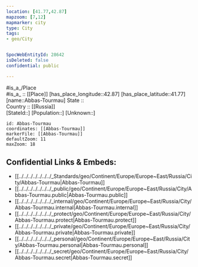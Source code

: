 ```yaml
---
location: [41.77,42.87] 
mapzoom: [7,12] 
mapmarker: city 
type: City
tags:
- geo/City


SpocWebEntityId: 28642
isDeleted: false
confidential: public

---
```

#is_a_/Place  
#is_a_ :: [[Place]] 
[has_place_longitude::42.87] 
[has_place_latitude::41.77] 
[name::Abbas-Tourmau] 
State ::  
Country :: [[Russia]]  
[StateId::] 
[Population::] 
[Unknown::] 


```leaflet
id: Abbas-Tourmau
coordinates: [[Abbas-Tourmau]] 
markerFile: [[Abbas-Tourmau]] 
defaultZoom: 11 
maxZoom: 18
```


## Confidential Links & Embeds: 
- [[../../../../../../../_Standards/geo/Continent/Europe/Europe~East/Russia/City/Abbas-Tourmau|Abbas-Tourmau]] 
- [[../../../../../../../_public/geo/Continent/Europe/Europe~East/Russia/City/Abbas-Tourmau.public|Abbas-Tourmau.public]] 
- [[../../../../../../../_internal/geo/Continent/Europe/Europe~East/Russia/City/Abbas-Tourmau.internal|Abbas-Tourmau.internal]] 
- [[../../../../../../../_protect/geo/Continent/Europe/Europe~East/Russia/City/Abbas-Tourmau.protect|Abbas-Tourmau.protect]] 
- [[../../../../../../../_private/geo/Continent/Europe/Europe~East/Russia/City/Abbas-Tourmau.private|Abbas-Tourmau.private]] 
- [[../../../../../../../_personal/geo/Continent/Europe/Europe~East/Russia/City/Abbas-Tourmau.personal|Abbas-Tourmau.personal]] 
- [[../../../../../../../_secret/geo/Continent/Europe/Europe~East/Russia/City/Abbas-Tourmau.secret|Abbas-Tourmau.secret]] 
